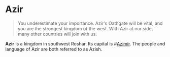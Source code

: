 # Azir
> You underestimate your importance. Azir's Oathgate will be vital, and you are the strongest kingdom of the west. With Azir at our side, many other countries will join with us.

**Azir** is a kingdom in southwest Roshar. Its capital is #[Azimir](locations/azimir). The people and language of Azir are both referred to as Azish.
